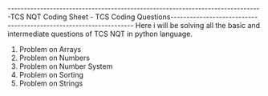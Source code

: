 -------------------------------------------------------------------------------TCS NQT Coding Sheet - TCS Coding Questions------------------------------------------------------------------
Here i will be solving all the basic and intermediate questions of TCS NQT in python language.
1. Problem on Arrays
2. Problem on Numbers
3. Problem on Number System
4. Problem on Sorting
5. Problem on Strings
